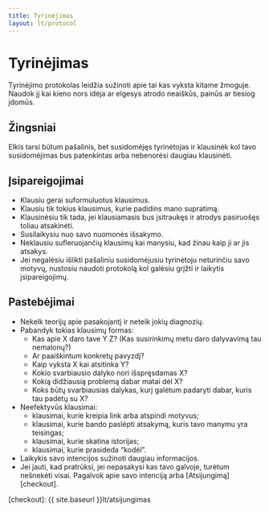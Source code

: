 ```yaml
---
title: Tyrinėjimas
layout: lt/protocol
---
```

# Tyrinėjimas

Tyrinėjimo protokolas leidžia sužinoti apie tai kas vyksta kitame žmoguje. Naudok jį kai kieno nors idėja ar elgesys atrodo neaiškūs, painūs ar tiesiog įdomūs.

## Žingsniai

Elkis tarsi būtum pašalinis, bet susidomėjęs tyrinėtojas ir klausinėk kol tavo susidomėjimas bus patenkintas arba nebenorėsi daugiau klausinėti.

## Įsipareigojimai

* Klausiu gerai suformuluotus klausimus.
* Klausiu tik tokius klausimus, kurie padidins mano supratimą.
* Klausinėsiu tik tada, jei klausiamasis bus įsitraukęs ir atrodys pasiruošęs toliau atsakinėti.
* Susilaikysiu nuo savo nuomonės išsakymo.
* Neklausiu sufleruojančių klausimų kai manysiu, kad žinau kaip ji ar jis atsakys.
* Jei negalėsiu išlikti pašaliniu susidomėjusiu tyrinėtoju neturinčiu savo motyvų, nustosiu naudoti protokolą kol galėsiu grįžti ir laikytis įsipareigojimų.

## Pastebėjimai

* Nekelk teorijų apie pasakojantį ir neteik jokių diagnozių.
* Pabandyk tokias klausimų formas:
  - Kas apie X daro tave Y Z? (Kas susirinkimų metu daro dalyvavimą tau nemalonų?)
  - Ar paaiškintum konkretų pavyzdį?
  - Kaip vyksta X kai atsitinka Y?
  - Kokio svarbiausio dalyko nori išspręsdamas X?
  - Kokią didžiausią problemą dabar matai dėl X?
  - Koks būtų svarbiausias dalykas, kurį galėtum padaryti dabar, kuris tau padėtų su X?
* Neefektyvūs klausimai:
  - klausimai, kurie kreipia link arba atspindi motyvus;
  - klausimai, kurie bando paslėpti atsakymą, kuris tavo manymu yra teisingas;
  - klausimai, kurie skatina istorijas;
  - klausimai, kurie prasideda “kodėl”.
* Laikykis savo intencijos sužinoti daugiau informacijos.
* Jei jauti, kad pratrūksi, jei nepasakysi kas tavo galvoje, turėtum nešnekėti visai. Pagalvok apie savo intenciją arba [Atsijungimą][checkout].

[checkout]: {{ site.baseurl }}lt/atsijungimas
